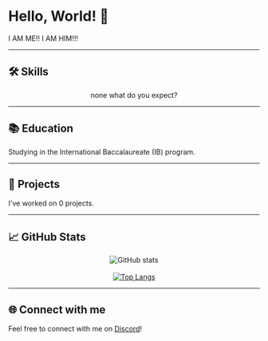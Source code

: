 # Hello, World! 👋

I AM ME!! I AM HIM!!!

---

## 🛠 Skills

<p align="center">
  none what do you expect?
</p>

---

## 📚 Education

Studying in the International Baccalaureate (IB) program.

---

## 🎯 Projects

I've worked on 0 projects.



---

## 📈 GitHub Stats

<p align="center">
  <img src="https://github-readme-stats.vercel.app/api?username=Zotixlx&show_icons=true&theme=radical" alt="GitHub stats" />
  <br /><br />
  <a href="https://github.com/Zotixlx/github-readme-stats">
    <img src="https://github-readme-stats.vercel.app/api/top-langs/?username=Zotixlx&theme=radical" alt="Top Langs" />
  </a>
</p>

---

## 🌐 Connect with me

Feel free to connect with me on [Discord](https://discord.com/users/1059107591969579008)!
